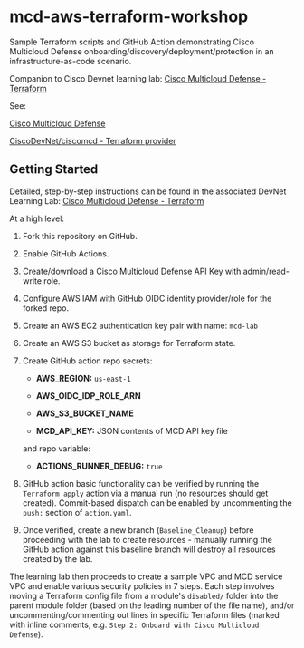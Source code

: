# mcd-aws-terraform-workshop

Sample Terraform scripts and GitHub Action demonstrating Cisco Multicloud Defense onboarding/discovery/deployment/protection in an infrastructure-as-code scenario.

Companion to Cisco Devnet learning lab: [Cisco Multicloud Defense - Terraform](https://devnetapps.cisco.com/learning/labs/mcd-terraform)

See:

[Cisco Multicloud Defense](https://www.cisco.com/site/us/en/products/security/multicloud-defense/index.html)

[CiscoDevNet/ciscomcd - Terraform provider](https://registry.terraform.io/providers/CiscoDevNet/ciscomcd/latest/docs)

## Getting Started

Detailed, step-by-step instructions can be found in the associated DevNet Learning Lab: [Cisco Multicloud Defense - Terraform](https://devnetapps.cisco.com/learning/labs/mcd-terraform)

At a high level:

1. Fork this repository on GitHub.

1. Enable GitHub Actions.

1. Create/download a Cisco Multicloud Defense API Key with admin/read-write role.

1. Configure AWS IAM with GitHub OIDC identity provider/role for the forked repo.

1. Create an AWS EC2 authentication key pair with name: `mcd-lab`

1. Create an AWS S3 bucket as storage for Terraform state.

1. Create GitHub action repo secrets:

   * **AWS_REGION:** `us-east-1`

   * **AWS_OIDC_IDP_ROLE_ARN**

   * **AWS_S3_BUCKET_NAME**

   * **MCD_API_KEY:** JSON contents of MCD API key file

   and repo variable:

   * **ACTIONS_RUNNER_DEBUG:** `true`

1. GitHub action basic functionality can be verified by running the `Terraform apply` action via a manual run (no resources should get created).  Commit-based dispatch can be enabled by uncommenting the `push:` section of `action.yaml`.

1. Once verified, create a new branch (`Baseline_Cleanup`) before proceeding with the lab to create resources - manually running the GitHub action against this baseline branch will destroy all resources created by the lab.

The learning lab then proceeds to create a sample VPC and MCD service VPC and enable various security policies in 7 steps.  Each step involves moving a Terraform config file from a module's `disabled/` folder into the parent module folder (based on the leading number of the file name), and/or uncommenting/commenting out lines in specific Terraform files (marked with inline comments, e.g. `Step 2: Onboard with Cisco Multicloud Defense`).



